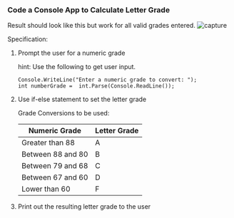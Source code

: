 ### Code a Console App to Calculate Letter Grade

Result should look like this but work for all valid grades entered.
![capture](https://user-images.githubusercontent.com/17074372/35258541-3ac7e9b6-ffce-11e7-9ebf-431d23fb48e1.PNG)

Specification:

1. Prompt the user for a numeric grade

     hint: Use the following to get user input.  
     ````
     Console.WriteLine("Enter a numeric grade to convert: ");
     int numberGrade =  int.Parse(Console.ReadLine());
     ````

2. Use  if-else statement to set the letter grade

     Grade Conversions to be used:
     
     Numeric Grade|Letter Grade
     ---------------|---------------
     Greater than 88|A
     Between 88 and 80|B
     Between 79 and 68|C
     Between 67 and 60|D
     Lower than 60|F


3. Print out the resulting letter grade to the user
